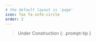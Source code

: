 ```yaml
---
# the default layout is 'page'
icon: fas fa-info-circle
order: 2
---
```


> Under Construction
{: .prompt-tip }
